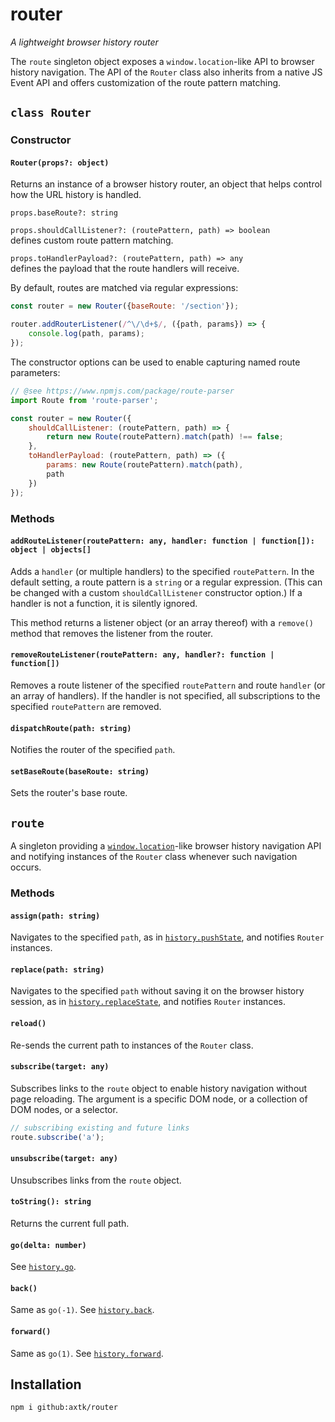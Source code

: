 # router

*A lightweight browser history router*

The `route` singleton object exposes a `window.location`-like API to browser history navigation. The API of the `Router` class also inherits from a native JS Event API and offers customization of the route pattern matching.

## `class Router`

### Constructor

#### `Router(props?: object)`

Returns an instance of a browser history router, an object that helps control how the URL history is handled.

`props.baseRoute?: string`

`props.shouldCallListener?: (routePattern, path) => boolean`<br>
defines custom route pattern matching.

`props.toHandlerPayload?: (routePattern, path) => any`<br>
defines the payload that the route handlers will receive.

By default, routes are matched via regular expressions:

```js
const router = new Router({baseRoute: '/section'});

router.addRouterListener(/^\/\d+$/, ({path, params}) => {
    console.log(path, params);
});
```

The constructor options can be used to enable capturing named route parameters:

```js
// @see https://www.npmjs.com/package/route-parser
import Route from 'route-parser';

const router = new Router({
    shouldCallListener: (routePattern, path) => {
        return new Route(routePattern).match(path) !== false;
    },
    toHandlerPayload: (routePattern, path) => ({
        params: new Route(routePattern).match(path),
        path
    })
});
```

### Methods

#### `addRouteListener(routePattern: any, handler: function | function[]): object | objects[]`

Adds a `handler` (or multiple handlers) to the specified `routePattern`. In the default setting, a route pattern is a `string` or a regular expression. (This can be changed with a custom `shouldCallListener` constructor option.) If a handler is not a function, it is silently ignored.

This method returns a listener object (or an array thereof) with a `remove()` method that removes the listener from the router.

#### `removeRouteListener(routePattern: any, handler?: function | function[])`

Removes a route listener of the specified `routePattern` and route `handler` (or an array of handlers). If the handler is not specified, all subscriptions to the specified `routePattern` are removed.

#### `dispatchRoute(path: string)`

Notifies the router of the specified `path`.

#### `setBaseRoute(baseRoute: string)`

Sets the router's base route.

## `route`

A singleton providing a [`window.location`](https://developer.mozilla.org/en-US/docs/Web/API/Location)-like browser history navigation API and notifying instances of the `Router` class whenever such navigation occurs.

### Methods

#### `assign(path: string)`

Navigates to the specified `path`, as in [`history.pushState`](https://developer.mozilla.org/en-US/docs/Web/API/History/pushState), and notifies `Router` instances.

#### `replace(path: string)`

Navigates to the specified `path` without saving it on the browser history session, as in [`history.replaceState`](https://developer.mozilla.org/en-US/docs/Web/API/History/replaceState), and notifies `Router` instances.

#### `reload()`

Re-sends the current path to instances of the `Router` class.

#### `subscribe(target: any)`

Subscribes links to the `route` object to enable history navigation without page reloading. The argument is a specific DOM node, or a collection of DOM nodes, or a selector.

```js
// subscribing existing and future links
route.subscribe('a');
```

#### `unsubscribe(target: any)`

Unsubscribes links from the `route` object.

#### `toString(): string`

Returns the current full path.

#### `go(delta: number)`

See [`history.go`](https://developer.mozilla.org/en-US/docs/Web/API/History/go).

#### `back()`

Same as `go(-1)`. See [`history.back`](https://developer.mozilla.org/en-US/docs/Web/API/History/back).

#### `forward()`

Same as `go(1)`. See [`history.forward`](https://developer.mozilla.org/en-US/docs/Web/API/History/forward).

## Installation

```
npm i github:axtk/router
```
